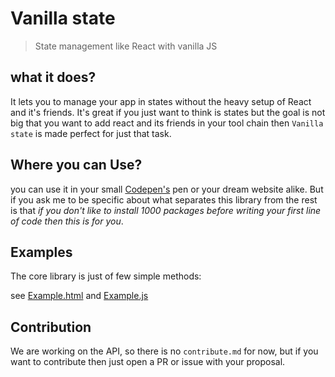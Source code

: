# Vanilla state

> State management like React with vanilla JS

## what it does?

It lets you to manage your app in states without the heavy setup of React and it's friends. It's great if you just want to think is states but the goal is not big that you want to add react and its friends in your tool chain then `Vanilla state` is made perfect for just that task.     

## Where you can Use?
you can use it in your small [Codepen's](https://codepen.io) pen or your dream website alike.
But if you ask me to be specific about what separates this library from the rest is that _if you don't like to install  1000 packages before writing your first line of code then this is for you_.

## Examples
The core library is just of few simple methods:

see [Example.html](example.html) and [Example.js](example.js) 

## Contribution
We are working on the API, so there is no `contribute.md` for now, but if you want to contribute then just open a PR or issue with your proposal.
